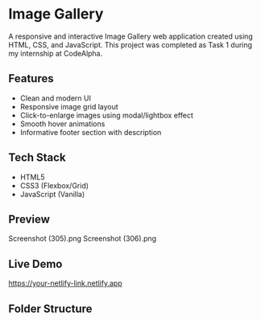 # Image Gallery

A responsive and interactive Image Gallery web application created using HTML, CSS, and JavaScript. This project was completed as Task 1 during my internship at CodeAlpha.

## Features

- Clean and modern UI
- Responsive image grid layout
- Click-to-enlarge images using modal/lightbox effect
- Smooth hover animations
- Informative footer section with description

## Tech Stack

- HTML5
- CSS3 (Flexbox/Grid)
- JavaScript (Vanilla)

## Preview

Screenshot (305).png
Screenshot (306).png

## Live Demo

https://your-netlify-link.netlify.app  
<!-- Replace with your actual Netlify or hosting link -->

## Folder Structure

